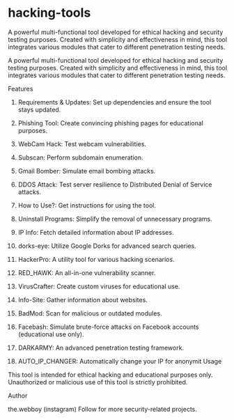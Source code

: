 # hacking-tools
A powerful multi-functional tool developed for ethical hacking and security testing purposes. Created with simplicity and effectiveness in mind, this tool integrates various modules that cater to different penetration testing needs.


A powerful multi-functional tool developed for ethical hacking and security testing purposes. Created with simplicity and effectiveness in mind, this tool integrates various modules that cater to different penetration testing needs.

Features

1. Requirements & Updates: Set up dependencies and ensure the tool stays updated.


2. Phishing Tool: Create convincing phishing pages for educational purposes.


3. WebCam Hack: Test webcam vulnerabilities.


4. Subscan: Perform subdomain enumeration.


5. Gmail Bomber: Simulate email bombing attacks.


6. DDOS Attack: Test server resilience to Distributed Denial of Service attacks.


7. How to Use?: Get instructions for using the tool.


8. Uninstall Programs: Simplify the removal of unnecessary programs.


9. IP Info: Fetch detailed information about IP addresses.


10. dorks-eye: Utilize Google Dorks for advanced search queries.


11. HackerPro: A utility tool for various hacking scenarios.


12. RED_HAWK: An all-in-one vulnerability scanner.


13. VirusCrafter: Create custom viruses for educational use.


14. Info-Site: Gather information about websites.


15. BadMod: Scan for malicious or outdated modules.


16. Facebash: Simulate brute-force attacks on Facebook accounts (educational use only).


17. DARKARMY: An advanced penetration testing framework.


18. AUTO_IP_CHANGER: Automatically change your IP for anonymit
Usage


This tool is intended for ethical hacking and educational purposes only. Unauthorized or malicious use of this tool is strictly prohibited.

Author

the.webboy (instagram)
Follow for more security-related projects.
